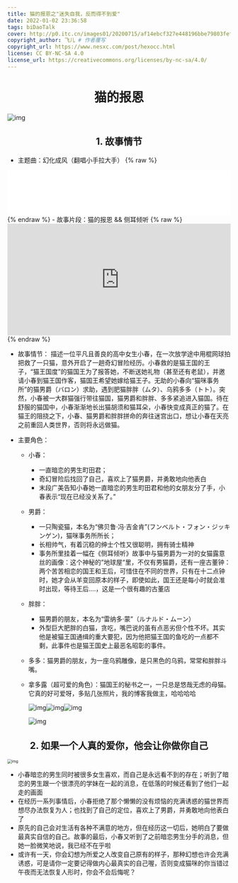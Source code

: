 ```yaml
---
title: 猫的报恩之"迷失自我，反而得不到爱"
date: 2022-01-02 23:36:58
tags: biDaoTalk
cover: http://p0.itc.cn/images01/20200715/af14ebcf327e448196bbe79803fefa16.jpeg
copyright_author: 飞儿 # 作者覆写
copyright_url: https://www.nesxc.com/post/hexocc.html 
license: CC BY-NC-SA 4.0
license_url: https://creativecommons.org/licenses/by-nc-sa/4.0/
---
```

# <center>猫的报恩</center>

<img src="http://p0.itc.cn/images01/20200715/af14ebcf327e448196bbe79803fefa16.jpeg" alt="img" style="zoom: 100%;" />

## <center>1. 故事情节</center>

- 主题曲：幻化成风（翻唱小手拉大手）
{% raw %}
<div style="position: relative; width: 100%; height: 0; padding-bottom: 20%;">
  <iframe src="//music.163.com/outchain/player?type=2&id=482172" scrolling="no" border="0" frameborder="no" framespacing="0" allowfullscreen="true" style="position: absolute; width: 100%; height: 100%; Left: 0; top: 0;" ></iframe>
</div>
{% endraw %}
- 故事片段：猫的报恩 && 侧耳倾听
{% raw %}
<div style="position: relative; width: 100%; height: 0; padding-bottom: 50%;">
  <iframe src="https://tb-video.bdstatic.com/tieba-smallvideo-transcode-crf/607014053_e9f364edbf3dc881a3860c3e89974c7b_c9d901fcfcdc_0.mp4?vt=0&pt=3&ver=&cr=4&cd=0&sid=pcdna&ft=8&tbau=2022-03-07_5dda5ca4bc658d87c81fe58631387ee25aee2ffa5f6c38f7f5d06445b12b3717&ptid=7597553847" scrolling="no" border="0" frameborder="no" framespacing="0" allowfullscreen="true" style="position: absolute; width: 100%; height: 100%; Left: 0; top: 0;" ></iframe>
</div>
{% endraw %}


- 故事情节：
  描述一位平凡且善良的高中女生小春，在一次放学途中用棍网球拍把救了一只猫，意外开启了一趟奇幻冒险经历。小春救的是猫王国的王子，“猫王国度”的猫国王为了报答她，不断送她礼物（甚至还有老鼠），并邀请小春到猫王国作客，猫国王希望她嫁给猫王子。无助的小春向“猫咪事务所”的猫男爵（バロン）求助，遇到肥猫胖胖（ムタ）、乌鸦多多（トト）。突然，小春被一大群猫强行带往猫国，猫男爵和胖胖、多多紧追进入猫国。待在舒服的猫国中，小春渐渐地长出猫胡须和猫耳朵，小春快变成真正的猫了。在猫王的阻挠之下，小春、猫男爵和胖胖拼命的奔往迷宫出口，想让小春在天亮之前重回人类世界，否则将永远做猫。

- 主要角色：

  - 小春：

    - 一直暗恋的男生町田君；
    - 奇幻冒险后找回了自己，喜欢上了猫男爵，并勇敢地向他表白
    - 末段广美告知小春她一直暗恋的男生町田君和他的女朋友分了手，小春表示“现在已经没关系了。”

  - 男爵：

    - 一只陶瓷猫，本名为“佛贝鲁‧冯‧吉金肯”(フンベルト・フォン・ジッキンゲン)，猫咪事务所所长；
    - 长相帅气，有着沉稳的绅士个性又很聪明，拥有骑士精神
    - 事务所里挂着一幅在《侧耳倾听》故事中与猫男爵为一对的女猫露意丝的画像：这个神秘的”地球屋“里，不仅有男猫爵，还有一座古董钟：两个苦苦相恋的国王和王后，可惜住在不同的世界，只有在十二点钟时，她才会从羊变回原本的样子，即使如此，国王还是每小时就会准时出现，等待王后....，这是一个很有趣的古董店

  - 胖胖：

    - 猫男爵的朋友，本名为“雷纳多‧蒙”（ルナルド・ムーン）
    - 外型巨大肥胖的白猫，贪吃，嘴巴说的虽有点恶劣但个性不坏。其实他是被猫王国通缉的重大要犯，因为他把猫王国的鱼吃的一点都不剩，此事件也是猫王国史上最恶名昭彰的事件。

  - 多多：猫男爵的朋友，为一座乌鸦雕像，是只黑色的乌鸦，常常和胖胖斗嘴。

  - 拿多露（超可爱的角色）：猫国王的秘书之一，一只总是悠哉无虑的母猫。它真的好可爱呀，多贴几张照片，我的博客我做主，哈哈哈哈

    ![img](https://imgsa.baidu.com/forum/w%3D580/sign=b5ea42e81dce36d3a20483380af33a24/33f169097bf40ad18c8679d15f2c11dfa9ecce2a.jpg)![img](https://ss1.baidu.com/9vo3dSag_xI4khGko9WTAnF6hhy/zhidao/wh%3D450%2C600/sign=b4b26659970a304e5277a8fee4f88bb0/ac345982b2b7d0a2455916c0cbef76094a369ade.jpg)![img](https://imgsa.baidu.com/forum/w%3D580/sign=2d9daa3db00e7bec23da03e91f2fb9fa/cfae00610c338744ff64914e590fd9f9d62aa0ee.jpg)

    ![img](https://imgsa.baidu.com/forum/w%3D580/sign=55482cedc61b9d168ac79a69c3dfb4eb/623fa2eb15ce36d3f6b73d0232f33a87e850b1d8.jpg)

    

## <center>2. 如果一个人真的爱你，他会让你做你自己</center>
<img src="http://p6.itc.cn/images01/20200715/74de222a8976419398153a185055644a.jpeg" alt="img" style="zoom: 60%;" />

- 小春暗恋的男生同时被很多女生喜欢，而自己是永远看不到的存在；听到了暗恋的男生跟一个很漂亮的学妹在一起的消息，在低落的时候还看到了他们一起走的画面
- 在经历一系列事情后，小春拒绝了那个懒懒的没有烦恼的充满诱惑的猫世界而想尽办法恢复为人；也找到了自己的定位，喜欢上了男爵，并勇敢地向他表白了
- 原先的自己会对生活有各种不满意的地方，但在经历这一切后，她明白了要做最真实自信的自己。故事的最后，小春又听到了之前暗恋男生分手的消息，但她一脸微笑地说，我已经不在乎啦
- 或许有一天，你会幻想为所爱之人改变自己原有的样子，那种幻想也许会充满诱惑，可是请你一定要记得做内心最真实的自己喔，否则变成猫咪的你当错过午夜而无法恢复人形时，你会不会后悔呢？